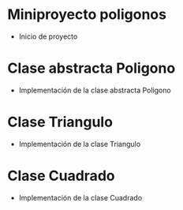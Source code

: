 # Miniproyecto poligonos
- Inicio de proyecto

# Clase abstracta Poligono
- Implementación de la clase abstracta Poligono

# Clase Triangulo
- Implementación de la clase Triangulo

# Clase Cuadrado
- Implementación de la clase Cuadrado
